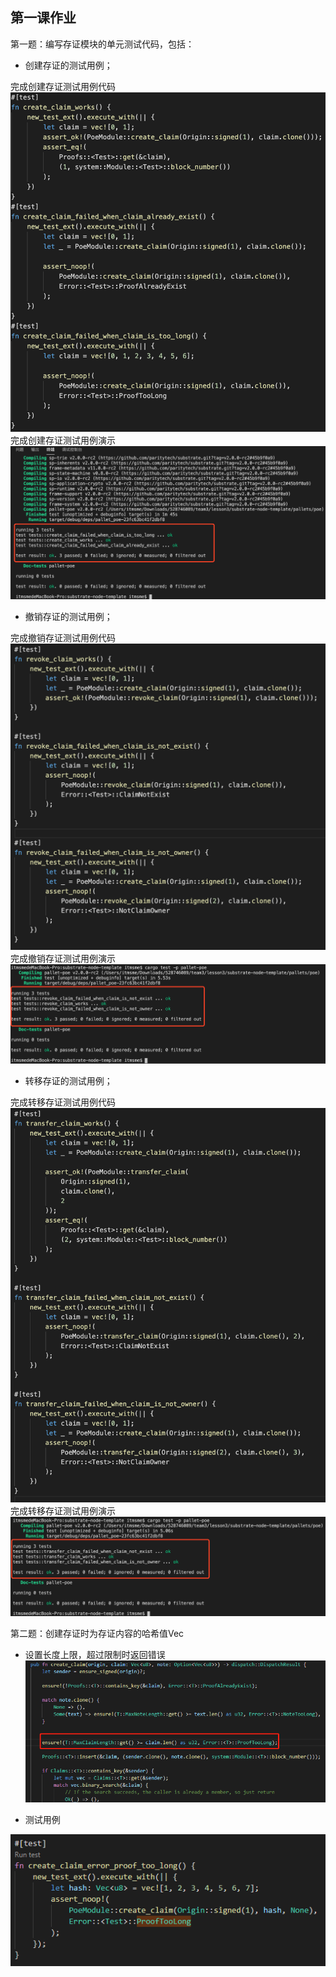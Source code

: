 ## 第一课作业

第一题：编写存证模块的单元测试代码，包括：

* 创建存证的测试用例；

完成创建存证测试用例代码
![create_claim_test_code](./create_claim_test_code.png)
完成创建存证测试用例演示
![create_claim_test_demo](./create_claim_test_demo.png)
* 撤销存证的测试用例；


完成撤销存证测试用例代码
![revoke_claim_test_code](./revoke_claim_test_code.png)
完成撤销存证测试用例演示
![create_claim_test_demo](./revoke_claim_test_demo.png)
* 转移存证的测试用例；


完成转移存证测试用例代码
![transfer_claim_test_code](./transfer_claim_test_code.png)
完成转移存证测试用例演示
![transfer_claim_test_demo](./transfer_claim_test_demo.png)

第二题：创建存证时为存证内容的哈希值Vec<u8>

* 设置长度上限，超过限制时返回错误
![toolong_test_code](./toolong.png)

* 测试用例

![testtoolong_test_code](./testlong.png)